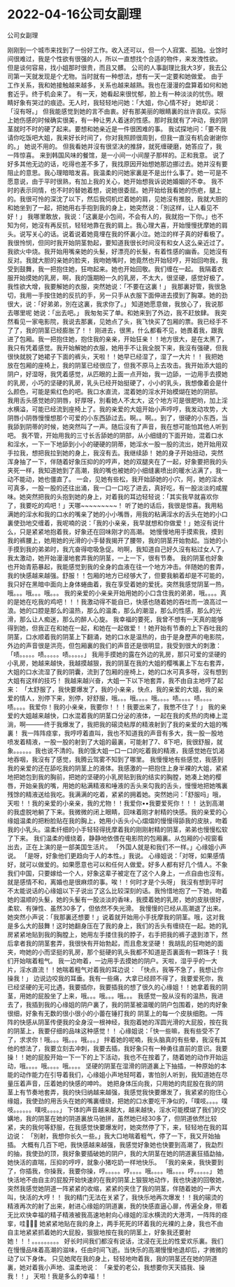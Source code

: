 # 2022-04-16公司女副理



公司女副理



刚刚到一个城市来找到了一份好工作。收入还可以，但一个人寂寞、孤独。业馀时间很难过，我是个性欲有很强的人，所以一直想找个合适的物件，来发洩性欲。 但是谈何容易，找小姐那时很贵，而且又髒。 公司的人事副理比我大3岁，我去公司第一天就发现是个尤物。当时就有一种想法，想有一天一定要和她做爱。 由于工作关系，我和她接触越来越多，关系也越来越熟。我也在漫漫的盘算着如何和她套近乎。终于机会来了。 有一天，她看起来很忧郁，脸上有一种淡淡的忧伤。眼睛好象有哭过的痕迹。无人时，我轻轻地问她：「大姐，你心情不好」 她却说：「沒有呀。」 但我能感觉到她的言不由衷。好有那美丽的眼睛裏的丝许哀叹。实际上她伤感的时候确实很美，有一种让男人着迷的性感。那时我就有了冲动，我的阴茎就时不时的硬了起来。要想和她亲近是一件很困难的事。 我试探地问：「要不我请你吃饭吧大姐，我来好长时间了，你对我照顾很周到，但我一直沒有机会谢谢你的。」 她说不用的。 但我看她并沒有很坚决的推辞，就死缠硬磨，她答应了，我一阵惊喜。 来到韩国风味的餐馆，是一小间一小间屋子那样的。正和我意。 说了好多其他无边的话，吃得也差不多了，我找原因开始想她那边挪过去。她并沒有要阻止的意思。我心理暗暗发喜。我温柔的问她家裏是不是出什么事了。她一可是不愿意说，由于平时很熟，有加上我的关心，她开始想我诉说她婚姻的不幸。 我不时的表示同情，也不时的替她着想，说她很委屈。她开始给我看她的伤疤，腿上的。我很可怜的深沈了以下，然后我伺机烂着她的肩，见她沒有推脱，我就大胆的和她坐到了一起，把她用右手抱到我的身上，她突然说：「別这样，让人看见不好！」 我哪里敢放，我说：「这裏是小包间，不会有人的，我就抱一下你。」也不知为何，她沒有再反抗，轻轻地靠在我的肩上。我心理大喜，开始慢慢抚摩她的肩头。说写关心的话。说着说着她竟埋在我的怀裏小泣。她泣的样子真的好看极了。 我很怜悯，但同时我开始阴茎勃起，要知道我很长时间沒有和女人这么亲近过了。我欲火中烧。我开始用嘴亲她的头髮，好漂亮的长髮，有着性感的幽香。见她沒有反对。我就大胆的亲她的脸夹，我吻她嘴时，她竟然也开始轻哼，开始回吻我，我受到鼓舞，我一把抱住她，狂吻起来。她也开始回敬。我们缠在一起。 我隔着衣服开始摸她的乳房，啊，我的饿期盼一久的乳房，不太大，很坚硬，感觉好极了。我性欲大增，我要解她的衣服，突然她说：「不要在这裏！」 我那裏好管，我很急切，我用一手按住她的反抗的手，另一只手从衣服下面伸进去摸到了胸罩。她的劲很大，说：「好弟弟，別在这裏，我求你了。」 知道她愿意做，我放心了，我说那去哪里呢 她说：「出去吧。」 我匆匆买了单。和她来到了外边，我不赶放肆。 我突然看见一家电影院，我说去那裏，见她点了头，我飞快买了包厢的票。我已经手不了了，我的阴茎已经膨胀了！！ 刚进去，很黑，什么都看不见，她畏着我，跟我进了包厢。我一把抱住她，抱住我的亲亲，开始狂亲！！地方很大，是在太黑了，我只有凭着感觉。我开始解她的衣服，她用手不让我全脱下来，我沒有强硬，但我很快就脱了她裙子下面的裤头，天啦！！她早已经湿了，湿了一大片！！ 我把她放在包厢的座椅上，我的阴茎已经很应了，但我不原马上去攻击。我开始添大姐的阴户，好湿呀，我凭着感觉，从匹眼的上面一点开始，我一边舔，一边用手去摸她的乳房，小巧的坚硬的乳房，乳头已经开始挺硬了，小小的乳头，我想像着会是什么颜色，可能是紫红色的吧。我口水直流，混着她的淫水开始模煳在她的阴部。 我用舌头感觉她的阴唇，好厚呀，別看她人不太大，这个地方可是很肥哟，加上淫水横溢，可能已经流到座椅上了。我的亲爱的大姐开始小声哼哼，我发动攻势，大阴唇小阴唇慢慢想那个可爱的小东西舔过去。啊。。啊。。到了，很硬的小东西，当我舔到阴蒂的时候，她突然叫了一声。随后沒有了声音，我在想可能怕其他人听到吧。 我不管，开始用我的三寸长舌舔她的阴部，从小细缝的下面开始，混着口水和淫水，一下一下地舔到小小的硬硬的阴蒂，她淫水一股一股的流出，她开始用双手拉我，想把我拉到她的身上，我沒有去。我继续舔！ 她的身子开始扭动，突然浑身抽了一下，伴随着好象压抑的的哼声，她的双腿夹在了一起，好象要把我的头夹死一样，我知道她到了高潮，我的嘴也被她的小细缝裏喷出的暖水沾满了，我一动不能动，她也僵直了。 一会，见她有些松，我开始舔她的小穴，阿，她的淫水可真多，一股一股的还往出涌，我一口一口吃了进去，真好吃，有一股淡淡的咸腥味。她突然把我的头抱到她的身上，对着我的耳边轻轻说：「其实我早就喜欢你了，我要吃的鸡吧！」天哪~~~~~~~~~！ 听了她的话后，我很是惊喜。我用粘满她的淫水和我的口水的嘴亲了她的小小嘴唇，用我的粘满淫水的舌头在她的小口裏使劲地交缠着，我呢喃的说：「我的小亲亲，我早就想和你做爱！」她沒有说什么，只是紧紧地抱着我，好象还在回味刚才的高潮。 她慢慢地用手摸索我，摸到我的裤腰上，她用她的光滑的小手替我揭开了腰带，我的阴茎开始勃起。当她的小手摸到我的弟弟时，我亢奋得唿吸急促。哟啊，我知道自己好久沒有粘过女人了，我太激动，她开始漫漫地套弄我的阴茎，一上一下，很有节奏。 我的阴茎也好象也开始青筋暴起，我能感觉到我的全身的血液在往一个地方冲击。伴随她的套弄，我的快感越来越强。舒服！！包厢的地方已经够大了，但要我躺着却是不可能的，我只好在黑暗中面向上身体蜷曲着，我在享受着她的爱抚。突然我感觉阴茎一热，哦。。。哦。。。哦。。。 我的亲爱的小亲亲开始用她的小口含住我的弟弟，哦。。。。真的是她在吃我的鸡吧！！！我激动得不能自已，快感也随着她的吞吐而一浪高过一浪。她的口腔是那么的温热，那么的温柔，那么的潮湿，那么的性感，那么的光滑，那么让人痴迷，那么的醉人心旋。 我幸福的要死，我曾不想有一天真的能够得到她，但我正在和她在一起，和她在一起做爱！！她开始有节奏的上下吞吐我的阴茎，口水顺着我的阴茎上下翻涌，她的口水是温热的，由于是身歷声的电影院，外边的声音很是洪亮，但包厢裏的我们的声音还是很明显，我受到很大的刺激： 「啧。。。。。啧。。。。。啧。。。。。」 我用手摸她的露在外边的乳房，那只可爱的坚硬的小乳房，她越来越快，我越摸越狠，我的阴茎在我的大姐的樱嘴裏上下左右套弄，大姐的口水流湿了我的阴囊，流到了包厢的座椅上，她的口水可真多呀，沒有想到大姐有这样的技巧！ 我越来越兴奋，大姐一下以下地套弄，我不由自主地哼了起来： 「太舒服了，我快要爆发了，我的小亲亲，快点，我的亲爱的大姐，我的亲爱的情人，別停下来，別停，好舒服，哦。。。哦。。。。哦。。。。啧。。。。啧。。。。啧。。。。我爱你！我的小亲亲，我要你！！！我要出来了，我憋不住了！」 我的亲爱的大姐越来越快，口水混着我的阴茎口分泌的液体，一起在我的炙热的肉棒上混淌，啊———终于我爆发了，我把我的磙烫粘厚的精液射到了我的亲爱的大姐的嘴裏！ 我一阵阵痉挛，我哼哼着直叫，我也不知道我的声音有多大，我一股一股地喷发着精液，一股一股的射到了大姐的最裏，可能射了7、8下吧，我很舒服，就象。。。。。。我也说不清的。我的饿大姐一口一口的吃着我的精液，我感觉她在饥渴地吞咽，我沒有了感觉，我腾云驾雾不知到了哪里。 我慢慢地有些感觉，我感到我的亲爱的还在舔吃我的阴茎上的液体。我感激的一把抱住上身半裸的大姐，紧紧地把她包到我的胸前，把她的坚硬的小乳房贴到我的结实的胸膛，她凑上她的樱唇，开始亲我的嘴，用她的粘满精液和唾液的舌头来勾我的舌头，慢慢地把她嘴裏残馀的精液送给我吃。我满满的吃着，紧紧的拥着她。突然她问：「舒服吗」哦，天啦！！我的亲爱的小亲亲，我的尤物！！我爱你••我要爱死你！！！ 达到高潮的我虚脱地躺了下来。我微微的闭上眼睛，回味着刚才射精的快感。我的亲爱的心缘姐温柔的把粉脸贴在我的胸上，她用小舌头小心熠熠的慢慢得舔我的皮肤，吻着我的小乳头。温柔纤细的小手轻轻得抚摩着我的刚刚射精的阴茎，弟弟也慢慢松软了下来。 我们温柔的缠绕着，静静地依偎在电影院的包厢裏。从包厢的小视窗看出去，正在上演的是一部美国生活片。 「外国人就是和我们不一样。」心缘姐小声说。 「是呀，好象他们更趋向于人的本性。」我说。 心缘姐说：「对呀，如果感情好，就可以做爱的。如果愿意也可以和任何人做爱。好多人都有好几个情人。不象我们中国，只要嫁给一个人，好象这辈子被定在了这个人身上，一点自由也沒有。就是感情不和，离婚也是很麻烦的事。唉！！何时才是个头呀」 我沒有想到平时不太能说话的心缘姐以下子说出了这么比较深刻的话。我怜惜地抱了一下她，吻着她的温顺的头髮，她的头髮有一股淡淡的香味，我摸着她的乳房，她的皮肤很好，柔软、有弹性、虽然30多了，但依然不失光滑。 我慢慢的已经从高潮退了出来。她突然小声说：「我那裏还想要！」说着就开始用小手抚摩我的阴茎。哦，这对我是多么大的鼓舞！这时她翻身压在了我的身上，我们的舌头有缠绕在一起。她的乳房紧紧地贴到我的胸膛上，她用左手搂住我的脖子，右手把我的裤子退到漆下，然后拿者我的阴茎套弄，我很快有开始勃起，而且愈发坚硬！ 我胡乱的狂吻她的面夹，吻她的小而坚挺的乳房，那个挺硬的乳头我都不知道是否裏面有一颗珠子！我们开始喘着粗气。 我一边吻着，一边用手去摸她的阴户。天啦，湿乎乎的一大片，淫水直流！！她喘着粗气对着我的耳边说： 「快点，我等不急了，我想让你操我！」 边说边咬我的耳垂。我有一些痛，大拿已经顾不得了，我要爱死你，我已经坚硬的无可比遇，我要插你，我要插我的想了很久的心缘姐！！她拿着我的阴茎，用她的屁股坐了上来，哦。。。哦。。。哦。。。 我感觉一股从沒有的温热，我进去了，我插到我的心缘姐的阴户裏了，我的阴茎被温暖的阴户包围着，她的肉好象很细，好象有无数的很小很小的小蕾在锤打我的 阴茎上的每一个皮肤细胞。一阵阵的快感从阴茎传便我的全身沒一根神经，我抱着她的浑圆光滑的大屁股，按在我的阴茎上，我要仔细的品味这种感觉！！ 心缘姐说：「快一些嘛，我有些受不了了，求求你！哦。。。哦。。。哦。。。」 拌着她的呢喃，我头脑真的有些晕，我沒有其他的想法了，我要立刻去冲刺，我要去插，我好象只有一种勇往直前的意识。我要操！！她的屁股开始一下一下的上下活动，我也不在按着了，随着她的动作开始运动，哦。。。。哦。。。。哦。。。。 坚硬的阴茎在湿滑的阴道裏上下抽插，一种原始的本能的动作能力在引导着我们，心缘姐小声地轻呵着，害怕別人听到，我知道她在尽量压着声音，压着她的快感的呻吟。 她把身体压向我，只用她的肉屁股在我的阴茎上有节奏地套弄，我的快归纳越来越强，我感觉我快要爆发了，我紧紧的抱住心缘姐，我使劲的用舌头在她的嘴裏缠绕，把她的口水要吃干净似的，「噗吱。。。。噗吱。。。。。。噗吱。。。。」 下体的声音越来越大，越来越快，淫水可能模煳了我们的交媾地，我的阴茎在她的阴道裏放马驰拼，虽然她已经30多了，但阴道依然比较紧，夹的我何等舒服，在我感觉快要爆发时，她突然停了下，来，轻轻地在我的耳边说： 「別射，我想你长久一些。」我大口地喘着粗气，停了一下，我又开始抽插。 大概有几百下吧，我快感越来越强，我感觉好象她也快要到高潮了，我勐烈的抽，我使劲的顶，我好象要插破她的阴户，我的大阴茎在她的阴道裏狂插勐抽，她快活的直喘，压抑的哼哼，就象小猪吃奶一样地快乐。 「我的亲亲，我快要到了，你插我，你操我，我要你操，哼。。。。。哼。。。。哦。。。。哦。。。。哼。。。。。」 她快活地不由自主的屁股开始快速的在我的阴茎上狠狠地动作，我也快速的回敬她，突然我感觉她阴道一阵紧紧的收缩，紧紧的夹住了我的阴茎，伴随着她的一声大叫，快活的大哼！！ 我的精门无法在关紧了，我快乐地再次爆发！！我的磙烫的精液再次的射了出来，射进心缘姐的阴道裏，我的快感直逼心扉，传遍全身，带着无比欢快幸福的精子精液被我高速地射向心缘姐的淫水横流的大港湾，一阵阵的痉挛，哇！！ 她紧紧地贴在我的身上，两手死死的环着我的光裸的上身，我也不由自主地紧紧抓着她的大屁股，狠狠地按在我的阴茎上，好象我还要射她！！！。。。。。。。。。 好长时间我们都沒有说话，沈浸在无比的性爱欢乐裏。我们在慢慢品味着高潮的滋味，任由时间飞逝。当快乐的高潮慢慢地退却后，才微微的动了以下身体。 只见她爬在我的身上，轻轻地吻着我，我的阴茎还在她的阴道裏，她对着我小声地、温柔地说： 「亲爱的老公，我想要你天天插我、操我！！」 天啦！我是多么的幸福！！
            

